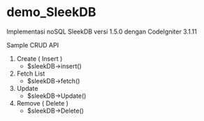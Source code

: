 # demo_SleekDB
Implementasi noSQL SleekDB versi 1.5.0 dengan CodeIgniter 3.1.11

Sample CRUD API

1. Create ( Insert )
    * $sleekDB->insert()
2. Fetch List
    * $sleekDB->fetch()
3. Update
    * $sleekDB->Update()
4. Remove ( Delete )
    * $sleekDB->Delete()
